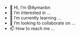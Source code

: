 - 👋 Hi, I’m @Aymanbn
- 👀 I’m interested in ...
- 🌱 I’m currently learning ...
- 💞️ I’m looking to collaborate on ...
- 📫 How to reach me ...

<!---
Aymanbn/Aymanbn is a ✨ special ✨ repository because its `README.md` (this file) appears on your GitHub profile.
You can click the Preview link to take a look at your changes.
--->
